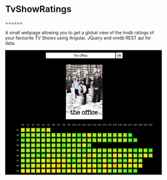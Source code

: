 # TvShowRatings
======

A small webpage allowing you to get a global view of the Imdb ratings of your favourite TV Shows using Angular, JQuery and omdb REST api for data.


![alt text](https://github.com/RubenGres/TvShowRatings/blob/master/example_the_office.png?raw=true)